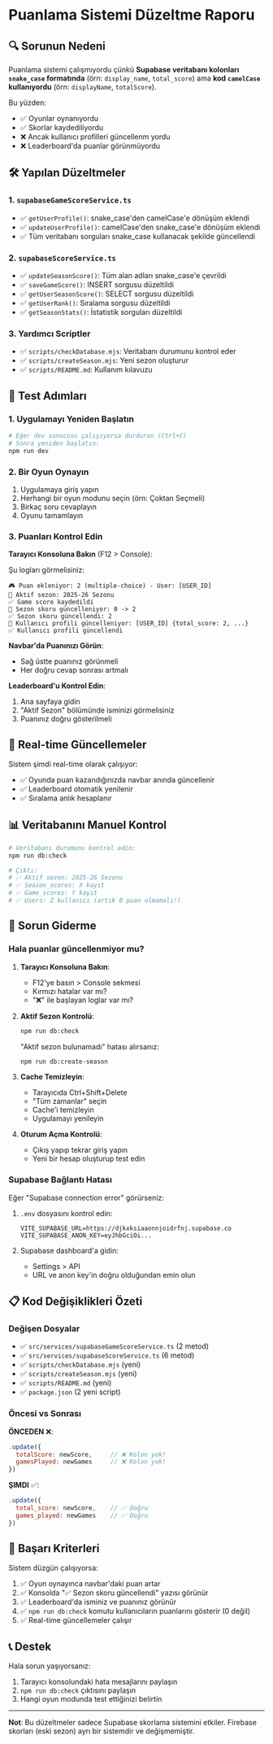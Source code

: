 # Puanlama Sistemi Düzeltme Raporu

## 🔍 Sorunun Nedeni

Puanlama sistemi çalışmıyordu çünkü **Supabase veritabanı kolonları `snake_case` formatında** (örn: `display_name`, `total_score`) ama **kod `camelCase` kullanıyordu** (örn: `displayName`, `totalScore`). 

Bu yüzden:
- ✅ Oyunlar oynanıyordu
- ✅ Skorlar kaydediliyordu
- ❌ Ancak kullanıcı profilleri güncellenm yordu
- ❌ Leaderboard'da puanlar görünmüyordu

## 🛠️ Yapılan Düzeltmeler

### 1. `supabaseGameScoreService.ts`
- ✅ `getUserProfile()`: snake_case'den camelCase'e dönüşüm eklendi
- ✅ `updateUserProfile()`: camelCase'den snake_case'e dönüşüm eklendi
- ✅ Tüm veritabanı sorguları snake_case kullanacak şekilde güncellendi

### 2. `supabaseScoreService.ts`
- ✅ `updateSeasonScore()`: Tüm alan adları snake_case'e çevrildi
- ✅ `saveGameScore()`: INSERT sorgusu düzeltildi
- ✅ `getUserSeasonScore()`: SELECT sorgusu düzeltildi
- ✅ `getUserRank()`: Sıralama sorgusu düzeltildi
- ✅ `getSeasonStats()`: İstatistik sorguları düzeltildi

### 3. Yardımcı Scriptler
- ✅ `scripts/checkDatabase.mjs`: Veritabanı durumunu kontrol eder
- ✅ `scripts/createSeason.mjs`: Yeni sezon oluşturur
- ✅ `scripts/README.md`: Kullanım kılavuzu

## 🧪 Test Adımları

### 1. Uygulamayı Yeniden Başlatın

```bash
# Eğer dev sunucusu çalışıyorsa durdurun (Ctrl+C)
# Sonra yeniden başlatın:
npm run dev
```

### 2. Bir Oyun Oynayın

1. Uygulamaya giriş yapın
2. Herhangi bir oyun modunu seçin (örn: Çoktan Seçmeli)
3. Birkaç soru cevaplayın
4. Oyunu tamamlayın

### 3. Puanları Kontrol Edin

**Tarayıcı Konsoluna Bakın** (F12 > Console):

Şu logları görmelisiniz:
```
🎮 Puan ekleniyor: 2 (multiple-choice) - User: [USER_ID]
📅 Aktif sezon: 2025-26 Sezonu
✅ Game score kaydedildi
🔄 Sezon skoru güncelleniyor: 0 -> 2
✅ Sezon skoru güncellendi: 2
📝 Kullanıcı profili güncelleniyor: [USER_ID] {total_score: 2, ...}
✅ Kullanıcı profili güncellendi
```

**Navbar'da Puanınızı Görün**:
- Sağ üstte puanınız görünmeli
- Her doğru cevap sonrası artmalı

**Leaderboard'u Kontrol Edin**:
1. Ana sayfaya gidin
2. "Aktif Sezon" bölümünde isminizi görmelisiniz
3. Puanınız doğru gösterilmeli

## 🔄 Real-time Güncellemeler

Sistem şimdi real-time olarak çalışıyor:
- ✅ Oyunda puan kazandığınızda navbar anında güncellenir
- ✅ Leaderboard otomatik yenilenir
- ✅ Sıralama anlık hesaplanır

## 📊 Veritabanını Manuel Kontrol

```bash
# Veritabanı durumunu kontrol edin:
npm run db:check

# Çıktı:
# ✅ Aktif sezon: 2025-26 Sezonu
# ✅ Season_scores: X kayıt
# ✅ Game_scores: Y kayıt
# ✅ Users: Z kullanıcı (artık 0 puan olmamalı!)
```

## 🐛 Sorun Giderme

### Hala puanlar güncellenmiyor mu?

1. **Tarayıcı Konsoluna Bakın**:
   - F12'ye basın > Console sekmesi
   - Kırmızı hatalar var mı?
   - "❌" ile başlayan loglar var mı?

2. **Aktif Sezon Kontrolü**:
   ```bash
   npm run db:check
   ```
   "Aktif sezon bulunamadı" hatası alırsanız:
   ```bash
   npm run db:create-season
   ```

3. **Cache Temizleyin**:
   - Tarayıcıda Ctrl+Shift+Delete
   - "Tüm zamanlar" seçin
   - Cache'i temizleyin
   - Uygulamayı yenileyin

4. **Oturum Açma Kontrolü**:
   - Çıkış yapıp tekrar giriş yapın
   - Yeni bir hesap oluşturup test edin

### Supabase Bağlantı Hatası

Eğer "Supabase connection error" görürseniz:

1. `.env` dosyasını kontrol edin:
   ```env
   VITE_SUPABASE_URL=https://djkxksiaaonnjoidrfnj.supabase.co
   VITE_SUPABASE_ANON_KEY=eyJhbGciOi...
   ```

2. Supabase dashboard'a gidin:
   - Settings > API
   - URL ve anon key'in doğru olduğundan emin olun

## 📋 Kod Değişiklikleri Özeti

### Değişen Dosyalar

- ✅ `src/services/supabaseGameScoreService.ts` (2 metod)
- ✅ `src/services/supabaseScoreService.ts` (6 metod)
- ✅ `scripts/checkDatabase.mjs` (yeni)
- ✅ `scripts/createSeason.mjs` (yeni)
- ✅ `scripts/README.md` (yeni)
- ✅ `package.json` (2 yeni script)

### Öncesi vs Sonrası

**ÖNCEDEN** ❌:
```javascript
.update({
  totalScore: newScore,     // ❌ Kolon yok!
  gamesPlayed: newGames     // ❌ Kolon yok!
})
```

**ŞIMDI** ✅:
```javascript
.update({
  total_score: newScore,    // ✅ Doğru
  games_played: newGames    // ✅ Doğru
})
```

## 🎉 Başarı Kriterleri

Sistem düzgün çalışıyorsa:

1. ✅ Oyun oynayınca navbar'daki puan artar
2. ✅ Konsolda "✅ Sezon skoru güncellendi" yazısı görünür
3. ✅ Leaderboard'da isminiz ve puanınız görünür
4. ✅ `npm run db:check` komutu kullanıcıların puanlarını gösterir (0 değil)
5. ✅ Real-time güncellemeler çalışır

## 📞 Destek

Hala sorun yaşıyorsanız:

1. Tarayıcı konsolundaki hata mesajlarını paylaşın
2. `npm run db:check` çıktısını paylaşın
3. Hangi oyun modunda test ettiğinizi belirtin

---

**Not**: Bu düzeltmeler sadece Supabase skorlama sistemini etkiler. Firebase skorları (eski sezon) ayrı bir sistemdir ve değişmemiştir.


